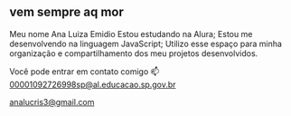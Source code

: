## vem sempre aq mor

  Meu nome Ana Luiza Emidio
Estou estudando na Alura;
Estou me desenvolvendo na linguagem JavaScript;
Utilizo esse espaço para minha organização e compartilhamento dos meu projetos desenvolvidos.




 Você pode entrar em contato comigo 📫
00001092726998sp@al.educacao.sp.gov.br

analucris3@gmail.com

